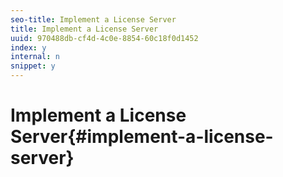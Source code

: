 ```yaml
---
seo-title: Implement a License Server
title: Implement a License Server
uuid: 970488db-cf4d-4c0e-8854-60c18f0d1452
index: y
internal: n
snippet: y
---
```


# Implement a License Server{#implement-a-license-server}

